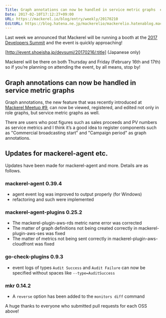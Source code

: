 ```yaml
---
Title: Graph annotations can now be handled in service metric graphs  etc.
Date: 2017-02-10T17:12:27+09:00
URL: https://mackerel.io/blog/entry/weekly/20170210
EditURL: https://blog.hatena.ne.jp/mackerelio/mackerelio.hatenablog.mackerel.io/atom/entry/10328749687215571863
---
```


Last week we announced that Mackerel will be running a booth at the [2017 Developers Summit](http://event.shoeisha.jp/devsumi/20170216/) and the event is quickly approaching!

[http://event.shoeisha.jp/devsumi/20170216/:title] (Japanese only)

Mackerel will be there on both Thursday and Friday (February 16th and 17th) so if you’re planning on attending the event, by all means, stop by! 

## Graph annotations can now be handled in service metric graphs

Graph annotations, the new feature that was recently introduced at [Mackerel Meetup #9](https://mackerelio.connpass.com/event/47863/), can now be viewed, registered, and edited not only in role graphs, but service metric graphs as well.

There are users who post figures such as sales proceeds and PV numbers as service metrics and I think it’s a good idea to register components such as "Commercial broadcasting start" and "Campaign period" as graph annotations.

## Updates for mackerel-agent  etc.

Updates have been made for mackerel-agent and more. Details are as follows.

### mackerel-agent 0.39.4
* agent event log was improved to output properly (for Windows)
* refactoring and such were implemented

### mackerel-agent-plugins 0.25.2
* The mackerel-plugin-aws-rds metric name error was corrected
* The matter of graph definitions not being created correctly in mackerel-plugin-aws-ses was fixed
* The matter of metrics not being sent correctly in mackerel-plugin-aws-cloudfront was fixed

### go-check-plugins 0.9.3
* event logs of types `Audit Success` and `Audit Failure` can now be specified without spaces like `--type=AuditSuccess`

### mkr 0.14.2
* A `reverse` option has been added to the `monitors diff` command


A huge thanks to everyone who submitted pull requests for each OSS above!
